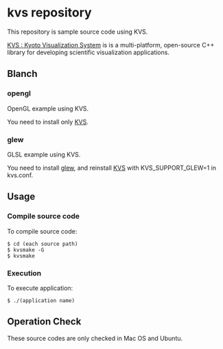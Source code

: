 kvs repository
=============

This repository is sample source code using KVS.

[KVS : Kyoto Visualization System](http://code.google.com/p/kvs/) is is a multi-platform, open-source C++ library for developing scientific visualization applications.

Blanch
------

### opengl

OpenGL example using KVS.

You need to install only [KVS](http://code.google.com/p/kvs/).

### glew

GLSL example using KVS.

You need to install [glew](http://glew.sourceforge.net/), and reinstall [KVS](http://code.google.com/p/kvs/) with KVS_SUPPORT_GLEW=1 in kvs.conf.

Usage
-----

### Compile source code

To compile source code:

    $ cd (each source path)
    $ kvsmake -G
    $ kvsmake

### Execution

To execute application:

    $ ./(application name)

Operation Check
------------

These source codes are only checked in Mac OS and Ubuntu.

